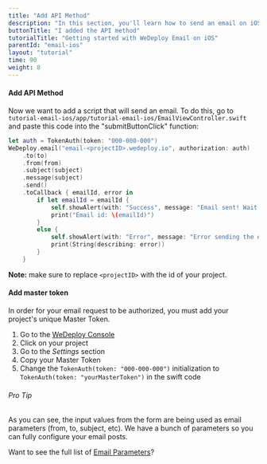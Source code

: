 ```yaml
---
title: "Add API Method"
description: "In this section, you'll learn how to send an email on iOS using the WeDeploy API Client."
buttonTitle: "I added the API method"
tutorialTitle: "Getting started with WeDeploy Email on iOS"
parentId: "email-ios"
layout: "tutorial"
time: 90
weight: 8
---
```


#### Add API Method

Now we want to add a script that will send an email. To do this, go to `tutorial-email-ios/app/tutorial-email-ios/EmailViewController.swift` and paste this code into the "submitButtonClick" function:

```swift
let auth = TokenAuth(token: "000-000-000")
WeDeploy.email("email-<projectID>.wedeploy.io", authorization: auth)
	.to(to)
	.from(from)
	.subject(subject)
	.message(subject)
	.send()
	.toCallback { emailId, error in
		if let emailId = emailId {
			self.showAlert(with: "Success", message: "Email sent! Wait a little bit until it arrives :)")
			print("Email id: \(emailId)")
		}
		else {
			self.showAlert(with: "Error", message: "Error sending the email")
			print(String(describing: error))
		}
	}
```

**Note:** make sure to replace `<projectID>` with the id of your project.

#### Add master token

In order for your email request to be authorized, you must add your project's unique Master Token.

1. Go to the <a href="https://console.wedeploy.com" target="_blank">WeDeploy Console</a>
2. Click on your project
3. Go to the _Settings_ section
4. Copy your Master Token
5. Change the `TokenAuth(token: "000-000-000")` initialization to `TokenAuth(token: "yourMasterToken")` in the swift code

<aside>

###### <span class="icon-16-star"></span> Pro Tip

As you can see, the input values from the form are being used as email parameters (from, to, subject, etc). We have a bunch of parameters so you can fully configure your email posts.

Want to see the full list of <a href="/docs/email/sending-email.html" target="_blank">Email Parameters</a>?

</aside>
